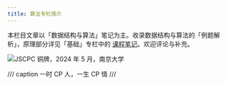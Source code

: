 ```yaml
---
title: 算法专栏简介
---
```


本栏目文章以「数据结构与算法」笔记为主。收录数据结构与算法的「例题解析」，原理部分详见「基础」专栏中的 [课程笔记](../GPA/3rd-term/DS&Algo.md)。欢迎评论与补充。

![JSCPC 铜牌，2024 年 5 月，南京大学](https://dwj-oss.oss-cn-nanjing.aliyuncs.com/images/202501302213245.png)

/// caption
一时 CP 人，一生 CP 情
///
